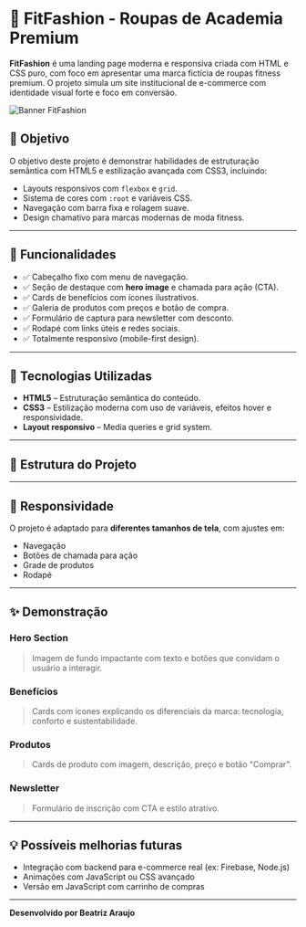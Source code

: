 # 👟 FitFashion - Roupas de Academia Premium

**FitFashion** é uma landing page moderna e responsiva criada com HTML e CSS puro, com foco em apresentar uma marca fictícia de roupas fitness premium. O projeto simula um site institucional de e-commerce com identidade visual forte e foco em conversão.

![Banner FitFashion](https://storage.googleapis.com/workspace-0f70711f-8b4e-4d94-86f1-2a93ccde5887/image/f7a22dd5-e932-4f25-8ee1-bac3e3bc9f9c.png)

## 📌 Objetivo

O objetivo deste projeto é demonstrar habilidades de estruturação semântica com HTML5 e estilização avançada com CSS3, incluindo:

- Layouts responsivos com `flexbox` e `grid`.
- Sistema de cores com `:root` e variáveis CSS.
- Navegação com barra fixa e rolagem suave.
- Design chamativo para marcas modernas de moda fitness.

---

## 🌟 Funcionalidades

- ✅ Cabeçalho fixo com menu de navegação.
- ✅ Seção de destaque com **hero image** e chamada para ação (CTA).
- ✅ Cards de benefícios com ícones ilustrativos.
- ✅ Galeria de produtos com preços e botão de compra.
- ✅ Formulário de captura para newsletter com desconto.
- ✅ Rodapé com links úteis e redes sociais.
- ✅ Totalmente responsivo (mobile-first design).

---

## 🧰 Tecnologias Utilizadas

- **HTML5** – Estruturação semântica do conteúdo.
- **CSS3** – Estilização moderna com uso de variáveis, efeitos hover e responsividade.
- **Layout responsivo** – Media queries e grid system.

---

## 📁 Estrutura do Projeto


---

## 📱 Responsividade

O projeto é adaptado para **diferentes tamanhos de tela**, com ajustes em:

- Navegação
- Botões de chamada para ação
- Grade de produtos
- Rodapé

---

## ✨ Demonstração

### Hero Section
> Imagem de fundo impactante com texto e botões que convidam o usuário a interagir.

### Benefícios
> Cards com ícones explicando os diferenciais da marca: tecnologia, conforto e sustentabilidade.

### Produtos
> Cards de produto com imagem, descrição, preço e botão "Comprar".

### Newsletter
> Formulário de inscrição com CTA e estilo atrativo.

---

## 💡 Possíveis melhorias futuras

- Integração com backend para e-commerce real (ex: Firebase, Node.js)
- Animações com JavaScript ou CSS avançado
- Versão em JavaScript com carrinho de compras

---

**Desenvolvido por Beatriz Araujo**
